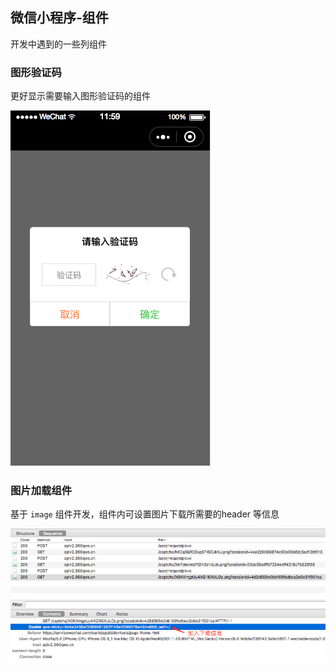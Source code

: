 ## 微信小程序-组件

开发中遇到的一些列组件

### 图形验证码

更好显示需要输入图形验证码的组件

![](./docs/WX20180622-120005.png)

### 图片加载组件

基于 `image` 组件开发，组件内可设置图片下载所需要的header 等信息

![](./docs/WX20180622-120143.png)
